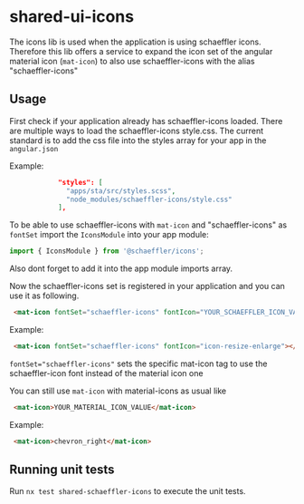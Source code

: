 # shared-ui-icons

The icons lib is used when the application is using schaeffler icons.
Therefore this lib offers a service to expand the icon set of the angular material icon (``` mat-icon ```)
to also use schaeffler-icons with the alias "schaeffler-icons"

## Usage

First check if your application already has schaeffler-icons loaded. There are multiple ways to load the schaeffler-icons style.css. The current standard is to add the css file into the styles array for your app in the ```angular.json```

Example:
``` json
            "styles": [
              "apps/sta/src/styles.scss",
              "node_modules/schaeffler-icons/style.css"
            ],
```

To be able to use schaeffler-icons with ``` mat-icon ``` and "schaeffler-icons" as ``` fontSet ``` import the ``` IconsModule ```
into your app module:

``` typescript
import { IconsModule } from '@schaeffler/icons';
```

Also dont forget to add it into the app module imports array.

Now the schaeffler-icons set is registered in your application and you can use it as following.

```html
 <mat-icon fontSet="schaeffler-icons" fontIcon="YOUR_SCHAEFFLER_ICON_VALUE"></mat-icon>
```

Example:
```html
 <mat-icon fontSet="schaeffler-icons" fontIcon="icon-resize-enlarge"></mat-icon>
```

``` fontSet="schaeffler-icons" ``` sets the specific mat-icon tag to use the schaeffler-icon font instead of the material icon one

You can still use ``` mat-icon ``` with material-icons as usual like

```html
 <mat-icon>YOUR_MATERIAL_ICON_VALUE</mat-icon>
```

Example:
```html
 <mat-icon>chevron_right</mat-icon>
```

## Running unit tests

Run `nx test shared-schaeffler-icons` to execute the unit tests.